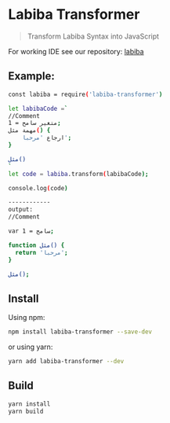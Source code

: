 # Labiba Transformer

> Transform Labiba Syntax into JavaScript

For working IDE see our repository: [labiba](https://github.com/fakoua/labiba)

## Example:
```sh
const labiba = require('labiba-transformer')

let labibaCode =`
//Comment
متغير سامح = 1;
مهمة مثل() {
    ارجاع 'مرحبا';
}

مثل()
`
let code = labiba.transform(labibaCode);

console.log(code)

------------
output:
//Comment

var سامح = 1;

function مثل() {
  return 'مرحبا';
}

مثل();

```

## Install

Using npm:

```sh
npm install labiba-transformer --save-dev
```

or using yarn:

```sh
yarn add labiba-transformer --dev
```

## Build
```sh
yarn install
yarn build
```
